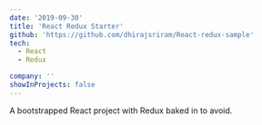 ```yaml
---
date: '2019-09-30'
title: 'React Redux Starter'
github: 'https://github.com/dhirajsriram/React-redux-sample'
tech:
  - React
  - Redux

company: ''
showInProjects: false
---
```


A bootstrapped React project with Redux baked in to avoid.
